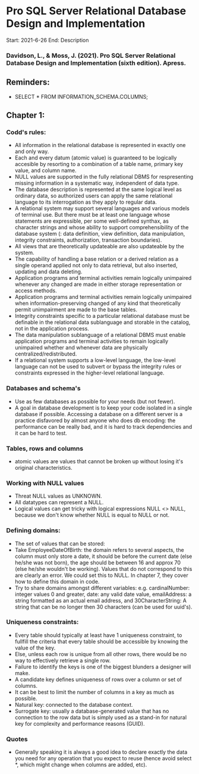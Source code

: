 # Pro SQL Server Relational Database Design and Implementation
Start: 2021-6-26
End:
Description

### Davidson, L., & Moss, J. (2021). Pro SQL Server Relational Database Design and Implementation (sixth edition). Apress.

## Reminders:
- SELECT * FROM INFORMATION_SCHEMA.COLUMNS;

## Chapter 1:
### Codd's rules:
- All information in the relational database is represented in exactly one and only way.
- Each and every datum (atomic value) is guaranteed to be logically accesible by resorting to a combination of a table name, primary key value, and column name.
- NULL values are supported in the fully relational DBMS for respresenting missing information in a systematic way, independent of data type.
- The database description is represented at the same logical level as ordinary data, so authorized users can apply the same relational language to its interrogation as they apply to regular data.
- A relational system may support several languages and various models of terminal use. But there must be at least one language whose statements are expressible, per some well-defined synthax, as character strings and whose ability to support comprehensibility of the database system (: data definition, view definition, data manipulation, integrity constraints, authorization, transaction boundaries).
- All views that are theoretically updateable are also updateable by the system.
- The capability of handling a base relation or a derived relation as a single operand applied not only to data retrieval, but also inserted, updating and data deleting.
- Application programs and terminal activities remain logically unimpaired whenever any changed are made in either storage representation or access methods.
- Application programs and terminal activities remain logically unimpaired when information-preserving changed of any kind that theoretically permit unimpairment are made to the base tables.
- Integrity constraints specific to a particular relational database must be definable in the relational data sublanguage and storable in the catalog, not in the application process.
- The data manipulation sublanguage of a relational DBMS must enable application programs and terminal activities to remain logically unimpaired whether and whenever data are physically centralized/redistributed.
- If a relational system supports a low-level language, the low-level language can not be used to subvert or bypass the integrity rules or constraints expressed in the higher-level relational language. 

### Databases and schema's
- Use as few databases as possible for your needs (but not fewer).
- A goal in database development is to keep your code isolated in a single database if possible. Accessing a database on a different server is a practice disfavored by almost anyone who does db encoding: the performance can be really bad, and it is hard to track dependencies and it can be hard to test.

### Tables, rows and columns
- atomic values are values that cannot be broken up without losing it's original characteristics. 

### Working with NULL values
- Threat NULL values as UNKNOWN.
- All datatypes can represent a NULL. 
- Logical values can get tricky with logical expressions NULL <> NULL, because we don't know whether NULL is equal to NULL or not.

### Defining domains:
- The set of values that can be stored:
- Take EmployeeDateOfBirth: the domain refers to several aspects, the column must only store a date, it should be before the current date (else he/she was not born), the age should be between 16 and approx 70 (else he/she wouldn't be working). Values that do not correspond to this are clearly an error. We could set this to NULL. In chapter 7, they cover how to define this domain in code.
- Try to share domains amongst different variables: e.g. cardinalNumber: integer values 0 and greater, date: any valid date value, emailAddress: a string formatted as an actual email address, and 30CharacterString: A string that can be no longer then 30 characters (can be used for uuid's).


### Uniqueness constraints:
- Every table should typically at least have 1 uniqueness constraint, to fullfill the criteria that every table should be accessible by knowing the value of the key.
- Else, unless each row is unique from all other rows, there would be no way to effectively retrieve a single row.
- Failure to identify the keys is one of the biggest blunders a designer will make.
- A candidate key defines uniqueness of rows over a column or set of columns. 
- It can be best to limit the number of columns in a key as much as possible. 
- Natural key: connected to the database context.
- Surrogate key: usually a database-generated value that has no connection to the row data but is simply used as a stand-in for natural key for complexity and performance reasons (GUID).

### Quotes
- Generally speaking it is always a good idea to declare exactly the data you need for any operation that you expect to reuse (hence avoid select *, which might change when columns are added, etc).